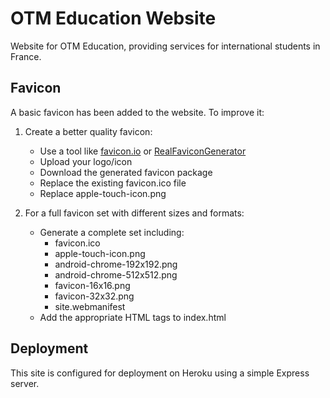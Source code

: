 # OTM Education Website

Website for OTM Education, providing services for international students in France.

## Favicon

A basic favicon has been added to the website. To improve it:

1. Create a better quality favicon:
   - Use a tool like [favicon.io](https://favicon.io/) or [RealFaviconGenerator](https://realfavicongenerator.net/)
   - Upload your logo/icon
   - Download the generated favicon package
   - Replace the existing favicon.ico file
   - Replace apple-touch-icon.png

2. For a full favicon set with different sizes and formats:
   - Generate a complete set including:
     - favicon.ico
     - apple-touch-icon.png
     - android-chrome-192x192.png
     - android-chrome-512x512.png
     - favicon-16x16.png
     - favicon-32x32.png
     - site.webmanifest
   - Add the appropriate HTML tags to index.html

## Deployment

This site is configured for deployment on Heroku using a simple Express server. 